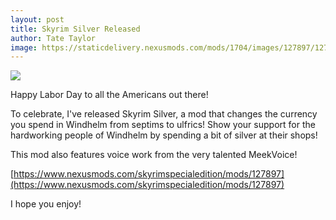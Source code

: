 ```yaml
---
layout: post
title: Skyrim Silver Released
author: Tate Taylor
image: https://staticdelivery.nexusmods.com/mods/1704/images/127897/127897-1725142696-867347056.png
---
```

![](https://staticdelivery.nexusmods.com/mods/1704/images/127897/127897-1725142696-867347056.png)

Happy Labor Day to all the Americans out there!

To celebrate, I've released Skyrim Silver, a mod that changes the currency you spend in Windhelm from septims to ulfrics! Show your support for the hardworking people of Windhelm by spending a bit of silver at their shops!

This mod also features voice work from the very talented MeekVoice!

[https://www.nexusmods.com/skyrimspecialedition/mods/127897](https://www.nexusmods.com/skyrimspecialedition/mods/127897)

I hope you enjoy!
